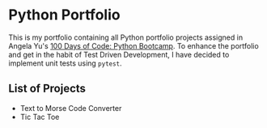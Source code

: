 # Python Portfolio

This is my portfolio containing all Python portfolio projects assigned in Angela Yu's [100 Days of Code: Python Bootcamp](https://www.udemy.com/course/100-days-of-code/). To enhance the portfolio and get in the habit of Test Driven Development, I have decided to implement unit tests using `pytest`.

## List of Projects
- Text to Morse Code Converter
- Tic Tac Toe
